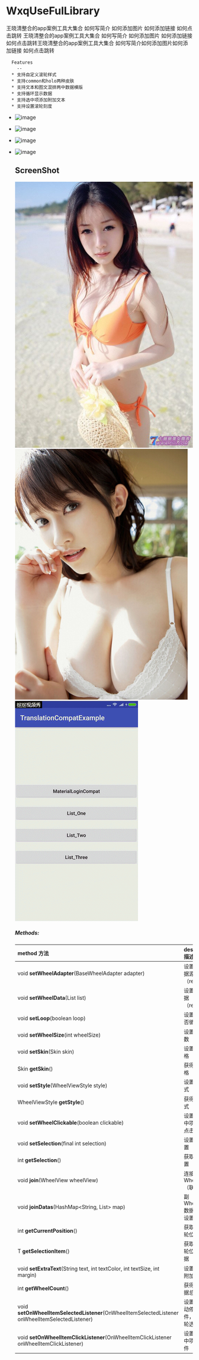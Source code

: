 # WxqUseFulLibrary
王晓清整合的app案例工具大集合
如何写简介
如何添加图片
如何添加链接
如何点击跳转
王晓清整合的app案例工具大集合
如何写简介
如何添加图片
如何添加链接
如何点击跳转王晓清整合的app案例工具大集合
如何写简介如何添加图片如何添加链接
如何点击跳转

      Features
      	--
      * 支持自定义滚轮样式
      * 支持common和holo两种皮肤
      * 支持文本和图文混排两中数据模版
      * 支持循环显示数据
      * 支持选中项添加附加文本
      * 支持设置滚轮刻度
 * ![image]( https://github.com/binIoter/GuideView/blob/master/app/src/main/assets/img1.png )

* ![image]( https://github.com/binIoter/GuideView/blob/master/app/src/main/assets/img2.png )</p>


 * ![image]( https://github.com/binIoter/GuideView/blob/master/app/src/main/assets/img3.png )


 * ![image]( https://github.com/binIoter/GuideView/blob/master/app/src/main/assets/img4.png )</p>


      ScreenShot
      --
      ![image](https://github.com/githubwxq/WxqUseFulLibrary/blob/master/screenpic/testone.png)
      ![image](https://github.com/githubwxq/WxqUseFulLibrary/blob/master/screenpic/testtwo.png)
      ![image](https://github.com/githubwxq/WxqUseFulLibrary/blob/master/screenpic/wxq.gif)
      ##### Methods:
    | method 方法          | description 描述 |
	|:---				   |:---|
	| void **setWheelAdapter**(BaseWheelAdapter<T> adapter)  	     | 设置滚轮数据源适配器（required） |
	| void **setWheelData**(List<T> list)  	     | 设置滚轮数据（required） |
	| void **setLoop**(boolean loop)  	     | 设置滚轮是否循环滚动 |
	| void **setWheelSize**(int wheelSize) 	     | 设置滚轮个数 |
	| void **setSkin**(Skin skin) 	     | 设置皮肤风格 |
	| Skin **getSkin**()  	     | 获得皮肤风格 |
	| void **setStyle**(WheelViewStyle style)  	     | 设置滚轮样式 |
	| WheelViewStyle **getStyle**()  	     | 获得滚轮样式 |
	| void **setWheelClickable**(boolean clickable)  	     | 设置滚轮选中项是否可点击 |
	| void **setSelection**(final int selection) 	     | 设置滚轮位置 |
	| int **getSelection**() 	     | 获取滚轮位置 |
	| void **join**(WheelView wheelView)  	     | 连接副WheelView（联动设置） |
	| void **joinDatas**(HashMap<String, List<T>> map)	     | 副WheelView数据（联动设置） |
	| int **getCurrentPosition**()  	     | 获取当前滚轮位置 |
	| T **getSelectionItem**()  	     | 获取当前滚轮位置的数据 |
	| void **setExtraText**(String text, int textColor, int textSize, int margin)     	     | 设置选中行附加文本 |
	| int **getWheelCount**() 	     | 获得滚轮数据总数 |
	| void **setOnWheelItemSelectedListener**(OnWheelItemSelectedListener<T> onWheelItemSelectedListener) | 设置滚轮滑动停止时事件，监听滚轮选中项 |
	| void **setOnWheelItemClickListener**(OnWheelItemClickListener<T> onWheelItemClickListener) | 设置滚轮选中项点击事件 |
